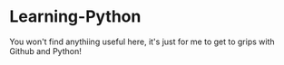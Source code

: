 # Learning-Python
You won't find anythiing useful here, it's just for me to get to grips with Github and Python!
